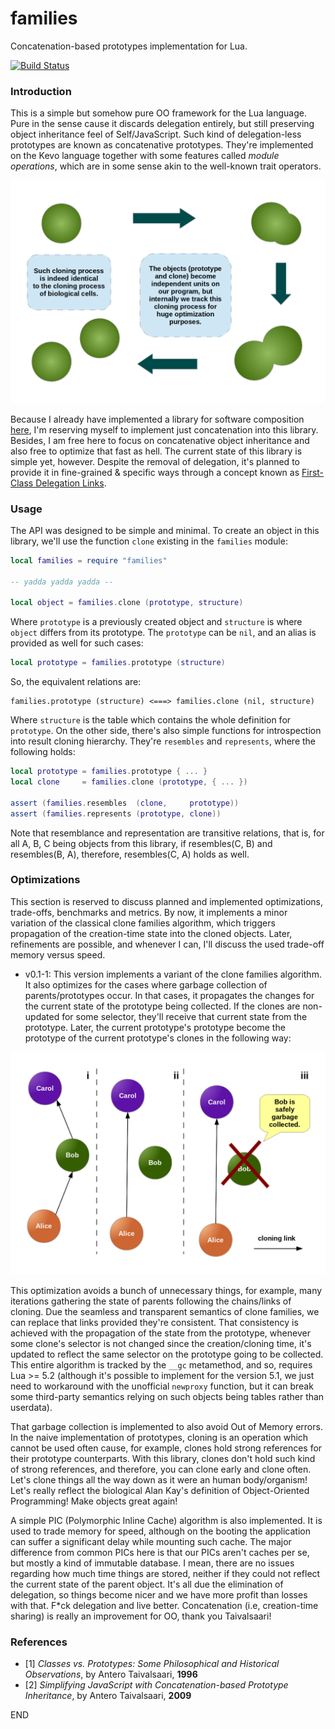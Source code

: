 # families

Concatenation-based prototypes implementation for Lua.

[![Build Status](https://travis-ci.org/marcoonroad/families.svg?branch=master)](https://travis-ci.org/marcoonroad/families)

### Introduction

This is a simple but somehow pure OO framework for the Lua language. Pure in the
sense cause it discards delegation entirely, but still preserving object inheritance
feel of Self/JavaScript. Such kind of delegation-less prototypes are known as
concatenative prototypes. They're implemented on the Kevo language together with some
features called _module operations_, which are in some sense akin to the well-known trait
operators.

![Concatenative Cloning](doc/concatenative-cloning.png)

Because I already have implemented a library for software composition
[here](http://github.com/marcoonroad/talents), I'm reserving myself to implement just
concatenation into this library. Besides, I
am free here to focus on concatenative object inheritance and also free to optimize that
fast as hell. The current state of this library is simple yet, however. Despite the removal
of delegation, it's planned to provide it in fine-grained & specific ways through a concept
known as [First-Class Delegation Links](http://marcoonroad.github.io/First-Class-Delegation-Links).

### Usage

The API was designed to be simple and minimal. To create an object in this library, we'll
use the function `clone` existing in the `families` module:

```lua
local families = require "families"

-- yadda yadda yadda --

local object = families.clone (prototype, structure)
```

Where `prototype` is a previously created object and `structure` is where `object` differs
from its prototype. The `prototype` can be `nil`, and an alias is provided as well for such
cases:

```lua
local prototype = families.prototype (structure)
```

So, the equivalent relations are:

```
families.prototype (structure) <===> families.clone (nil, structure)
```

Where `structure` is the table which contains the whole definition for `prototype`. On the
other side, there's also simple functions for introspection into result cloning hierarchy.
They're `resembles` and `represents`, where the following holds:

```lua
local prototype = families.prototype { ... }
local clone     = families.clone (prototype, { ... })

assert (families.resembles  (clone,     prototype))
assert (families.represents (prototype, clone))
```

Note that resemblance and representation are transitive relations, that is, for all A, B, C
being objects from this library, if resembles(C, B) and resembles(B, A), therefore,
resembles(C, A) holds as well.

### Optimizations

This section is reserved to discuss planned and implemented optimizations, trade-offs,
benchmarks and metrics. By now, it implements a minor variation of the classical clone
families algorithm, which triggers propagation of the creation-time state into the cloned
objects. Later, refinements are possible, and whenever I can, I'll discuss the used trade-off
memory versus speed.

+ v0.1-1: This version implements a variant of the clone families algorithm. It also optimizes
  for the cases where garbage collection of parents/prototypes occur. In that cases, it propagates
  the changes for the current state of the prototype being collected. If the clones are non-updated
  for some selector, they'll receive that current state from the prototype. Later, the current prototype's
  prototype become the prototype of the current prototype's clones in the following way:


![Garbage Collection](doc/garbage-collection.png)

This optimization avoids a bunch of unnecessary things, for example, many iterations gathering the
state of parents following the chains/links of cloning. Due the seamless and transparent semantics of
clone families, we can replace that links provided they're consistent. That consistency is achieved
with the propagation of the state from the prototype, whenever some clone's selector is not changed
since the creation/cloning time, it's updated to reflect the same selector on the prototype going to
be collected. This entire algorithm is tracked by the `__gc` metamethod, and so, requires Lua >= 5.2
(although it's possible to implement for the version 5.1, we just need to workaround with the unofficial
`newproxy` function, but it can break some third-party semantics relying on such objects being tables
rather than userdata).

That garbage collection is implemented to also avoid Out of Memory errors. In the naive implementation
of prototypes, cloning is an operation which cannot be used often cause, for example, clones hold
strong references for their prototype counterparts. With this library, clones don't hold such kind
of strong references, and therefore, you can clone early and clone often. Let's clone things all the
way down as it were an human body/organism! Let's really reflect the biological Alan Kay's definition
of Object-Oriented Programming! Make objects great again!

A simple PIC (Polymorphic Inline Cache) algorithm is also implemented. It is used to trade memory for
speed, although on the booting the application can suffer a significant delay while mounting such cache.
The major difference from common PICs here is that our PICs aren't caches per se, but mostly a kind of
immutable database. I mean, there are no issues regarding how much time things are stored, neither if they
could not reflect the current state of the parent object. It's all due the elimination of delegation, so
things become nicer and we have more profit than losses with that. F*ck delegation and live better.
Concatenation (i.e, creation-time sharing) is really an improvement for OO, thank you Taivalsaari!

### References

+ [1] _Classes vs. Prototypes: Some Philosophical and Historical Observations_, by Antero Taivalsaari, __1996__
+ [2] _Simplifying JavaScript with Concatenation-based Prototype Inheritance_, by Antero Taivalsaari, __2009__

END
